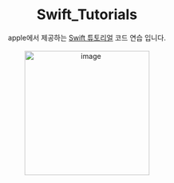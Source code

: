 <div align="center">

# Swift_Tutorials
apple에서 제공하는 [Swift 튜토리얼](https://developer.apple.com/tutorials/sample-apps/) 코드 연습 입니다.<br><br>
<img width="250" alt="image" src="https://user-images.githubusercontent.com/59816464/161579382-49d425f4-1925-4ca3-b37f-3f377ff28e4e.png">


</div>
